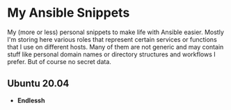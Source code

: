 # My Ansible Snippets

My (more or less) personal snippets to make life with Ansible easier. Mostly
I'm storing here various roles that represent certain services or functions that
I use on different hosts. Many of them are not generic and may contain stuff
like personal domain names or directory structures and workflows I prefer. But
of course no secret data.

## Ubuntu 20.04

* **Endlessh**

